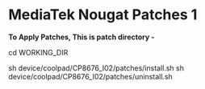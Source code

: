 <h1>MediaTek Nougat Patches 1</h1>

<b>To Apply Patches, This is patch directory -</b>

<p>cd WORKING_DIR</p>
sh device/coolpad/CP8676_I02/patches/install.sh
sh device/coolpad/CP8676_I02/patches/uninstall.sh
